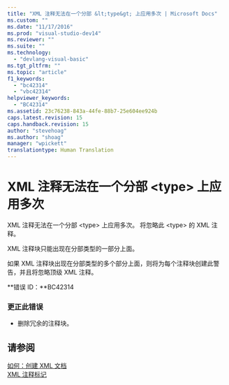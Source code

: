 ```yaml
---
title: "XML 注释无法在一个分部 &lt;type&gt; 上应用多次 | Microsoft Docs"
ms.custom: ""
ms.date: "11/17/2016"
ms.prod: "visual-studio-dev14"
ms.reviewer: ""
ms.suite: ""
ms.technology: 
  - "devlang-visual-basic"
ms.tgt_pltfrm: ""
ms.topic: "article"
f1_keywords: 
  - "bc42314"
  - "vbc42314"
helpviewer_keywords: 
  - "BC42314"
ms.assetid: 23c76238-843a-44fe-88b7-25e604ee924b
caps.latest.revision: 15
caps.handback.revision: 15
author: "stevehoag"
ms.author: "shoag"
manager: "wpickett"
translationtype: Human Translation
---
```

# XML 注释无法在一个分部 &lt;type&gt; 上应用多次
XML 注释无法在一个分部 \<type\> 上应用多次。 将忽略此 \<type\> 的 XML 注释。  
  
 XML 注释块只能出现在分部类型的一部分上面。  
  
 如果 XML 注释块出现在分部类型的多个部分上面，则将为每个注释块创建此警告，并且将忽略顶级 XML 注释。  
  
 **错误 ID：**BC42314  
  
### 更正此错误  
  
-   删除冗余的注释块。  
  
## 请参阅  
 [如何：创建 XML 文档](../../visual-basic/programming-guide/program-structure/how-to-create-xml-documentation.md)   
 [XML 注释标记](../../visual-basic/language-reference/xmldoc/recommended-xml-tags-for-documentation-comments.md)